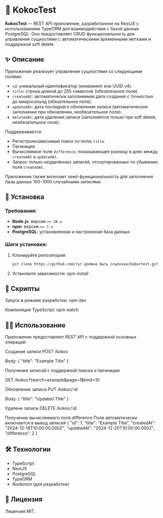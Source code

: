 # 📂 KokocTest

**KokocTest** — REST API приложение, разработанное на NestJS с использованием TypeORM для взаимодействия с базой данных PostgreSQL. Оно предоставляет CRUD функциональность для управления сущностями с автоматическими временными метками и поддержкой soft delete.

## ✨ Описание

Приложение реализует управление сущностями со следующими полями:
- `id`: уникальный идентификатор (инкремент или UUID v4).
- `title`: строка длиной до 255 символов (обязательное поле).
- `createdAt`: автоматически заполняемая дата создания с точностью до микросекунд (обязательное поле).
- `updatedAt`: дата последнего обновления записи (автоматическое заполнение при обновлении, необязательное поле).
- `deletedAt`: дата удаления записи (заполняется только при soft delete, необязательное поле).

Поддерживается:
- Регистронезависимый поиск по полю `title`.
- Пагинация.
- Вычисляемое поле `difference`, показывающее разницу в днях между `createdAt` и `updatedAt`.
- Запрос только неудалённых записей, отсортированных по убыванию поля `createdAt`.

Приложение также включает seed-функциональность для заполнения базы данных 100-1000 случайными записями.

## 🚀 Установка

### Требования:
- **Node.js**: версия `>= 16.x`
- **npm**: версия `>= 7.x`
- **PostgreSQL**: установленная и настроенная база данных.

### Шаги установки:
1. Клонируйте репозиторий:
   ```bash
   git clone https://github.com/тут должна быть ссылочка/kokoctest.git

2. Установите зависимости:
   npm install

## 🔧 Скрипты
Запуск в режиме разработки:
npm dev

Компиляция TypeScript:
npm watch

## 🧑‍💻 Использование
Приложение предоставляет REST API с поддержкой основных операций:

Создание записи
POST /kokoc

Body: { "title": "Example Title" }

Получение записей c поддержкой поиска и пагинации

GET /kokoc?search=example&page=1&limit=10

Обновление записи
PUT /kokoc/:id 

Body: { "title": "Updated Title" }


Удалене записи
DELETE /kokoc/:id

Получение вычисляемого поля difference Поле автоматически включается в вывод записей
{
"id": 1,
"title": "Example Title",
"createdAt": "2024-12-18T10:00:00.000Z",
"updatedAt": "2024-12-20T10:00:00.000Z",
"difference": 2
}

## 🛠 Технологии
- TypeScript
- NestJS
- PostgreSQL
- TypeORM
- Nodemon (для разработки)

## 📜 Лицензия
Лицензия MIT.
